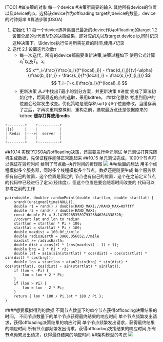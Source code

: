 [TOC]
#做决策的对象
每一个device
#决策所需要的输入
其他所有device的位置以及device的ip，选择该device作为offloading target的device的数量，device的时钟频率
#算法步骤(DSOA)
1. 初始化
  1.1 每一个device选择离自己最近的device作为offloading的target
  1.2 设置全局的$\mathcal{D}$代表$MD_i$的决策结果，即对应的$X_i$以及target device ip,同时记录这种决策下，该device执行任务所需花费的时间,使用$\mathcal{T}$记录
2. 迭代
  2.1 设置迭代次数$\tau$
     - 每一次迭代，所有的device都需要重新决策,决策过程如下
  使用公式计算$x^{*}_i$以及$T_i$，$x_i$
$$
x^*_i=\frac{{\frac{s_i}{f^{local}_i}} - \frac{d_{i,j}}{v}-\alpha}{\frac{b_i}{r_i} + \frac{s_i}{f^{local}_i} + \frac{s_i}{f_{i,j}}}
$$
$$
T_i=(1-x_i)\frac{s_i}{f^{local}_i}
$$
    - 更新决策
从$\mathcal{T}$中找出$T$最小的划分方案，并更新决策
#进度
完成了算法初始化中，距离最近的点的选取，采用kdtree。
##优化思路
考虑到用户的位置会经常发生改变。优化策略是缓存$\sqrt{n}$个位置修改，当缓存满了之后，才再次重构整棵树，重构之前，选取最近点还是依据原来的kdtree
**缓存打算使用redis**
```ditaa{cmd=true args=["-E"] hiden=true}
+--------+    +----------+
|{s}     |    |          |
| Redis  |--->|  server  |
|        |    |          |
+--------+    +----------+
```
##10.14
实现了DSOA的offloading决策，还需要进行单元测试
单元测试打算先随机生成数据，先保证程序能够正常跑起来
##10.15
单元测试完成，1000个节点可以保证在较短时间
绘制了节点数-执行时间的折现图
![](https://gitee.com/zacharytse/image/raw/master/img/20201015152935.png)
###后面的想法
用多个线程模拟多个服务器，同时多个线程模拟多个节点，数据还是随便生成
每个服务器都有自己的位置，这个位置是固定的
节点也有自己的位置，这个在之前定义节点的代码中已经进行了定义(经纬度)，但这个位置是要会随着时间改变的
代码可以参考之前的工作
```c++{.line-numbers}
pair<double, double> randomPoint(double startlon, double startlat) {
	srand((unsigned)time(NULL));
	double r1 = rand() / double(RAND_MAX);//RAND_MAX=0X7fff
	double r2 = rand() / double(RAND_MAX);
	const double Pi = 3.14159265358979323846264338328;
	//covert lat and lon to radian
	startlon = startlon * Pi / 180;
	startlat = startlat * Pi / 180;
	double maxdist = 100.0f;//mile
	double radiusEarth = 3960.056052;//mile
	maxdist /= radiusEarth;
	double dist = acos(r1 * (cos(maxdist) - 1) + 1);
	double brg = 2 * Pi * r2;
	double lat = asin(sin(startlat) * cos(dist) + cos(startlat) * sin(dist) * cos(brg));
	double lon = startlon + atan2(sin(brg) * sin(dist) * cos(startlat), cos(dist) - sin(startlat) * sin(lat));
	if (lon < -Pi) {
		lon = lon + 2 * Pi;
	}
	if (lon > Pi) {
		lon = lon - 2 * Pi;
	}
	return { lon * 180 / Pi,lat * 180 / Pi };
}
```
####想要模拟得到的数据
不同节点数量下的单个节点获得offloading决策结果的时间。
不同节点数量下的单个节点获得最终结果的响应时间
单个节点频繁发出请求，获得offloading决策结果的响应时间
单个节点频繁发出请求，获得最终结果的响应时间
所有节点都频繁发出请求，获得offloading决策结果的响应时间
所有节点频繁发出请求，获得最终结果的响应时间
##架构模型的考虑
![](https://gitee.com/zacharytse/image/raw/master/img/framework.png)

